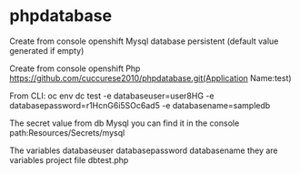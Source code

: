 # phpdatabase
Create from console openshift Mysql database persistent (default value generated if empty)

Create from console openshift Php https://github.com/cuccurese2010/phpdatabase.git(Application Name:test)

From CLI: oc env dc test -e databaseuser=user8HG -e databasepassword=r1HcnG6i5SOc6ad5 -e databasename=sampledb

The secret value from db Mysql you can find it in the console path:Resources/Secrets/mysql

The variables databaseuser databasepassword databasename they are variables project file dbtest.php
